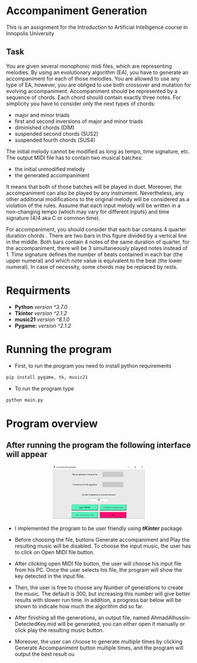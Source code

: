 # Accompaniment Generation
This is an assignment for the Introduction to Artificial Intelligence course in Innopolis University
## Task
You are given several monophonic midi files, which are representing melodies. By using an
evolutionary algorithm (EA), you have to generate an accompaniment for each of those melodies. You
are allowed to use any type of EA, however, you are obliged to use both crossover and mutation for
evolving accompaniment. Accompaniment should be represented by a sequence of chords. Each chord
should contain exactly three notes. For simplicity you have to consider only the next types of chords:

- major and minor triads
- first and second inversions of major and minor triads
- diminished chords (DIM)
- suspended second chords (SUS2)
- suspended fourth chords (SUS4)

The initial melody cannot be modified as long as tempo, time signature, etc.
The output MIDI file has to contain two musical batches:
* the initial unmodified melody
* the generated accompaniment

It means that both of those batches will be played in duet. Moreover, the accompaniment can also be played by any instrument. Nevertheless, any other
additional modifications to the original melody will be considered as a violation of the rules.
Assume that each input melody will be written in a non-changing tempo (which may vary for
different inputs) and time signature (4/4 aka C or common time).

For accompaniment, you should
consider that each bar contains 4 quarter duration chords . There are two bars in this figure
divided by a vertical line in the middle. Both bars contain 4 notes of the same duration of quarter, for
the accompaniment, there will be 3 simultaneously played notes instead of 1. Time
signature defines the number of beats contained in each bar (the upper numeral) and which note value
is equivalent to the beat (the lower numeral). In case of necessity, some chords may be replaced by
rests.

# Requirments
* **Python**  *version ^3.7.0*
* **Tkinter**  *version ^2.1.2*
* **music21**  *version ^8.1.0*
* **Pygame:**  *version ^2.1.2*

# Running the program
* First, to run the program you need to install python requirements

```bash
pip install pygame, tk, music21
```
* To run the program type
```bash
python main.py
```

# Program overview
## After running the program the following interface will appear

<p align="center">
<img src="gui.png" width="50%">
</p>

* I implemented the program to be user friendly using ***tKinter*** package.
* Before choosing the file, buttons Generate accompaniment and Play the resulting music will be disabled. To choose the input music, the user has to click on Open MIDI file button.

* After clicking open MIDI file button, the user will choose his input file from his PC. Once the user selects his file, the program will show the key detected in the input file.
* Then, the user is free to choose any Number of generations to create the music. The default is 300, but increasing this number will give better results with slower run time. In addition, a progress bar below will be shown to indicate how much the algorithm did so far.
* After finishing all the generations, an output file, named AhmadAlhussin-DetectedKey.mid will be generated, you can either open it manually or click play the resulting music button.
* Moreover, the user can choose to generate multiple times by clicking Generate Accompaniment button multiple times, and the program will output the best result ou